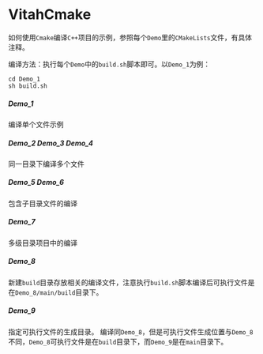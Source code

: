 # VitahCmake

如何使用`Cmake`编译`C++`项目的示例，参照每个`Demo`里的`CMakeLists`文件，有具体注释。

编译方法：执行每个`Demo`中的`build.sh`脚本即可。以`Demo_1`为例：
```shell 
cd Demo_1
sh build.sh
```

##### Demo_1

编译单个文件示例

##### Demo_2 Demo_3 Demo_4

同一目录下编译多个文件

##### Demo_5 Demo_6

包含子目录文件的编译

##### Demo_7

多级目录项目中的编译

##### Demo_8 

新建`build`目录存放相关的编译文件，注意执行`build.sh`脚本编译后可执行文件是在`Demo_8/main/build`目录下。

##### Demo_9

指定可执行文件的生成目录。
编译同`Demo_8`，但是可执行文件生成位置与`Demo_8`不同，`Demo_8`可执行文件是在`build`目录下，而`Demo_9`是在`main`目录下。